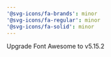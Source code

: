 ```yaml
---
'@svg-icons/fa-brands': minor
'@svg-icons/fa-regular': minor
'@svg-icons/fa-solid': minor
---
```


Upgrade Font Awesome to v5.15.2
